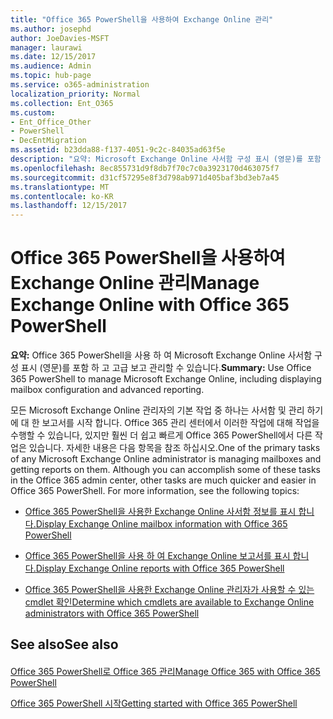 ```yaml
---
title: "Office 365 PowerShell을 사용하여 Exchange Online 관리"
ms.author: josephd
author: JoeDavies-MSFT
manager: laurawi
ms.date: 12/15/2017
ms.audience: Admin
ms.topic: hub-page
ms.service: o365-administration
localization_priority: Normal
ms.collection: Ent_O365
ms.custom:
- Ent_Office_Other
- PowerShell
- DecEntMigration
ms.assetid: b23dda88-f137-4051-9c2c-84035ad63f5e
description: "요약: Microsoft Exchange Online 사서함 구성 표시 (영문)를 포함 하 고 고급 보고 관리 하려면 Office 365 PowerShell를 사용 합니다."
ms.openlocfilehash: 8ec855731d9f8db7f70c7c0a3923170d463075f7
ms.sourcegitcommit: d31cf57295e8f3d798ab971d405baf3bd3eb7a45
ms.translationtype: MT
ms.contentlocale: ko-KR
ms.lasthandoff: 12/15/2017
---
```

# <a name="manage-exchange-online-with-office-365-powershell"></a><span data-ttu-id="dca2a-103">Office 365 PowerShell을 사용하여 Exchange Online 관리</span><span class="sxs-lookup"><span data-stu-id="dca2a-103">Manage Exchange Online with Office 365 PowerShell</span></span>

 <span data-ttu-id="dca2a-104">**요약:** Office 365 PowerShell을 사용 하 여 Microsoft Exchange Online 사서함 구성 표시 (영문)를 포함 하 고 고급 보고 관리할 수 있습니다.</span><span class="sxs-lookup"><span data-stu-id="dca2a-104">**Summary:** Use Office 365 PowerShell to manage Microsoft Exchange Online, including displaying mailbox configuration and advanced reporting.</span></span>
  
<span data-ttu-id="dca2a-p101">모든 Microsoft Exchange Online 관리자의 기본 작업 중 하나는 사서함 및 관리 하기에 대 한 보고서를 시작 합니다. Office 365 관리 센터에서 이러한 작업에 대해 작업을 수행할 수 있습니다, 있지만 훨씬 더 쉽고 빠르게 Office 365 PowerShell에서 다른 작업은 있습니다. 자세한 내용은 다음 항목을 참조 하십시오.</span><span class="sxs-lookup"><span data-stu-id="dca2a-p101">One of the primary tasks of any Microsoft Exchange Online administrator is managing mailboxes and getting reports on them. Although you can accomplish some of these tasks in the Office 365 admin center, other tasks are much quicker and easier in Office 365 PowerShell. For more information, see the following topics:</span></span>
  
- [<span data-ttu-id="dca2a-108">Office 365 PowerShell을 사용한 Exchange Online 사서함 정보를 표시 합니다.</span><span class="sxs-lookup"><span data-stu-id="dca2a-108">Display Exchange Online mailbox information with Office 365 PowerShell</span></span>](https://technet.microsoft.com/en-us/library/mt771881%28v=exchg.160%29.aspx)
    
- [<span data-ttu-id="dca2a-109">Office 365 PowerShell을 사용 하 여 Exchange Online 보고서를 표시 합니다.</span><span class="sxs-lookup"><span data-stu-id="dca2a-109">Display Exchange Online reports with Office 365 PowerShell</span></span>](https://technet.microsoft.com/en-us/library/mt771882%28v=exchg.160%29.aspx)
    
- [<span data-ttu-id="dca2a-110">Office 365 PowerShell을 사용한 Exchange Online 관리자가 사용할 수 있는 cmdlet 확인</span><span class="sxs-lookup"><span data-stu-id="dca2a-110">Determine which cmdlets are available to Exchange Online administrators with Office 365 PowerShell</span></span>](https://technet.microsoft.com/en-us/library/mt771883%28v=exchg.160%29.aspx)
    
## <a name="see-also"></a><span data-ttu-id="dca2a-111">See also</span><span class="sxs-lookup"><span data-stu-id="dca2a-111">See also</span></span>

#### 

[<span data-ttu-id="dca2a-112">Office 365 PowerShell로 Office 365 관리</span><span class="sxs-lookup"><span data-stu-id="dca2a-112">Manage Office 365 with Office 365 PowerShell</span></span>](manage-office-365-with-office-365-powershell.md)
  
[<span data-ttu-id="dca2a-113">Office 365 PowerShell 시작</span><span class="sxs-lookup"><span data-stu-id="dca2a-113">Getting started with Office 365 PowerShell</span></span>](getting-started-with-office-365-powershell.md)

